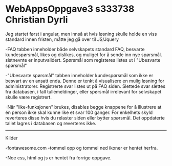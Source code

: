 # WebAppsOppgave3 s333738 Christian Dyrli

Jeg startet først i angular, men innså at hvis løsning skulle holde en viss standard innen fristen, måtte jeg gå over til JS/Jquery

-FAQ tabben inneholder både selvskapets standard FAQ, besvarte kundespørsmål, likes og dislikes, og muliget for å sende inn nye spørsmål.
sistnevnte er inputvalidert. Spørsmål som registeres listes ut i "Ubesvarte spørsmål"

-"Ubesvarte spørsmål" tabben inneholder kundespørsmål som ikke er besvart av en ansatt enda. Denne er tenkt å visualisere
en mulig løsning for administratorer. Registrerte svar listes ut på FAQ siden. Slettede svar slettes fra databasen, i fall tullemeldinger, eller spørsmål irrelevant for selvskapet skulle være registrert.

-Når "like-funksjonen" brukes, disables begge knappene for å illustrere at én person ikke skal kunne like et svar 100 ganger.
For enkelhets skyld reverteres disse hvis du relaster siden eller bytter spørsmål.
Det oppdaterte tallet lagres i databasen og reverteres ikke.

__________________________________________________________________
Kilder

-fontawesome.com  -tommel opp og tommel ned ikoner er hentet herfra.

-Noe css, html og js er hentet fra forrige oppgave.
